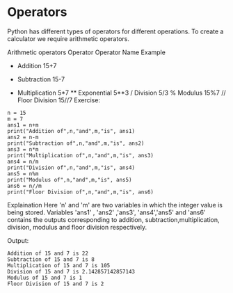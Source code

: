 # Operators
Python has different types of operators for different operations. To create a calculator we require arithmetic operators.

Arithmetic operators
Operator	Operator Name	Example
+	Addition	15+7
-	Subtraction	15-7
*	Multiplication	5*7
**	Exponential	5**3
/	Division	5/3
%	Modulus	15%7
//	Floor Division	15//7
Exercise:
```
n = 15
m = 7
ans1 = n+m
print("Addition of",n,"and",m,"is", ans1)
ans2 = n-m
print("Subtraction of",n,"and",m,"is", ans2)
ans3 = n*m
print("Multiplication of",n,"and",m,"is", ans3)
ans4 = n/m
print("Division of",n,"and",m,"is", ans4)
ans5 = n%m
print("Modulus of",n,"and",m,"is", ans5)
ans6 = n//m
print("Floor Division of",n,"and",m,"is", ans6)
```
Explaination
Here 'n' and 'm' are two variables in which the integer value is being stored. Variables 'ans1' , 'ans2' ,'ans3', 'ans4','ans5' and 'ans6' contains the outputs corresponding to addition, subtraction,multiplication, division, modulus and floor division respectively.

Output:
```
Addition of 15 and 7 is 22
Subtraction of 15 and 7 is 8
Multiplication of 15 and 7 is 105
Division of 15 and 7 is 2.142857142857143
Modulus of 15 and 7 is 1
Floor Division of 15 and 7 is 2
```
